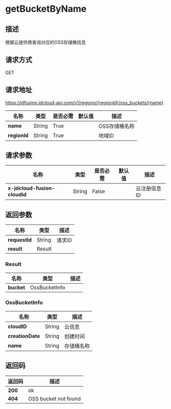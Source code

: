 # getBucketByName


## 描述
根据云提供商查询对应的OSS存储桶信息

## 请求方式
GET

## 请求地址
https://jdfusion.jdcloud-api.com/v1/regions/{regionId}/oss_buckets/{name}

|名称|类型|是否必需|默认值|描述|
|---|---|---|---|---|
|**name**|String|True| |OSS存储桶名称|
|**regionId**|String|True| |地域ID|

## 请求参数
|名称|类型|是否必需|默认值|描述|
|---|---|---|---|---|
|**x-jdcloud-fusion-cloudid**|String|False| |云注册信息ID|


## 返回参数
|名称|类型|描述|
|---|---|---|
|**requestId**|String|请求ID|
|**result**|Result| |

### Result
|名称|类型|描述|
|---|---|---|
|**bucket**|OssBucketInfo| |
### OssBucketInfo
|名称|类型|描述|
|---|---|---|
|**cloudID**|String|云信息|
|**creationDate**|String|创建时间|
|**name**|String|存储桶名称|

## 返回码
|返回码|描述|
|---|---|
|**200**|ok|
|**404**|OSS bucket not found|
